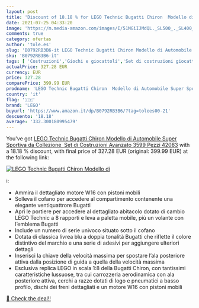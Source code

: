 ```yaml
---
layout: post
title: 'Discount of 18.18 % for LEGO Technic Bugatti Chiron  Modello di '
date: 2021-07-25 04:33:20
image: 'https://m.media-amazon.com/images/I/51MGiIJMdQL._SL500_._SL400_.jpg'
comments: true
category: ofertas
author: 'tole.es'
slug: 'B0792RB3B6-it LEGO Technic Bugatti Chiron Modello di Automobile Super...'
sku: 'B0792RB3B6-it'
tags: [ 'Costruzioni','Giochi e giocattoli','Set di costruzioni giocattolo','lego', ]
actualPrice: 327.28 EUR
currency: EUR
price: 327.28
comparePrice: 399.99 EUR
prodname: 'LEGO Technic Bugatti Chiron  Modello di Automobile Super Sportiva da Collezione  Set di Costruzioni Avanzato  3599 Pezzi   42083'
country: 'it'
flag: '🇮🇹'
brand: 'LEGO'
buyurl: 'https://www.amazon.it/dp/B0792RB3B6/?tag=tolees00-21'
descuento: '18.18'
average: '332.300180995479'
---
```


You've got [LEGO Technic Bugatti Chiron  Modello di Automobile Super Sportiva da Collezione  Set di Costruzioni Avanzato  3599 Pezzi   42083](https://www.amazon.it/dp/B0792RB3B6/?tag=tolees00-21) with a  18.18 % discount, with final price of 327.28 EUR (original: 399.99 EUR) at the following link:

[![LEGO Technic Bugatti Chiron  Modello di ](https://m.media-amazon.com/images/I/51MGiIJMdQL._SL500_._SL400_.jpg)](https://www.amazon.it/dp/B0792RB3B6/?tag=tolees00-21)

ℹ️:

- Ammira il dettagliato motore W16 con pistoni mobili
- Solleva il cofano per accedere al compartimento contenente una elegante ventiquattrore Bugatti
- Apri le portiere per accedere al dettagliato abitacolo dotato di cambio LEGO Technic a 8 rapporti e leva a paletta mobile, più un volante con l’emblema Bugatti
- Include un numero di serie univoco situato sotto il cofano
- Dotata di classica livrea blu a doppia tonalità Bugatti che riflette il colore distintivo del marchio e una serie di adesivi per aggiungere ulteriori dettagli
- Inserisci la chiave della velocità massima per spostare l’ala posteriore attiva dalla posizione di guida a quella della velocità massima
- Esclusiva replica LEGO in scala 1:8 della Bugatti Chiron, con tantissimi caratteristiche lussuose, tra cui carrozzeria aerodinamica con ala posteriore attiva, cerchi a razze dotati di logo e pneumatici a basso profilo, dischi dei freni dettagliati e un motore W16 con pistoni mobili

[🛒 Check the deal!!](https://www.amazon.it/dp/B0792RB3B6/?tag=tolees00-21)
